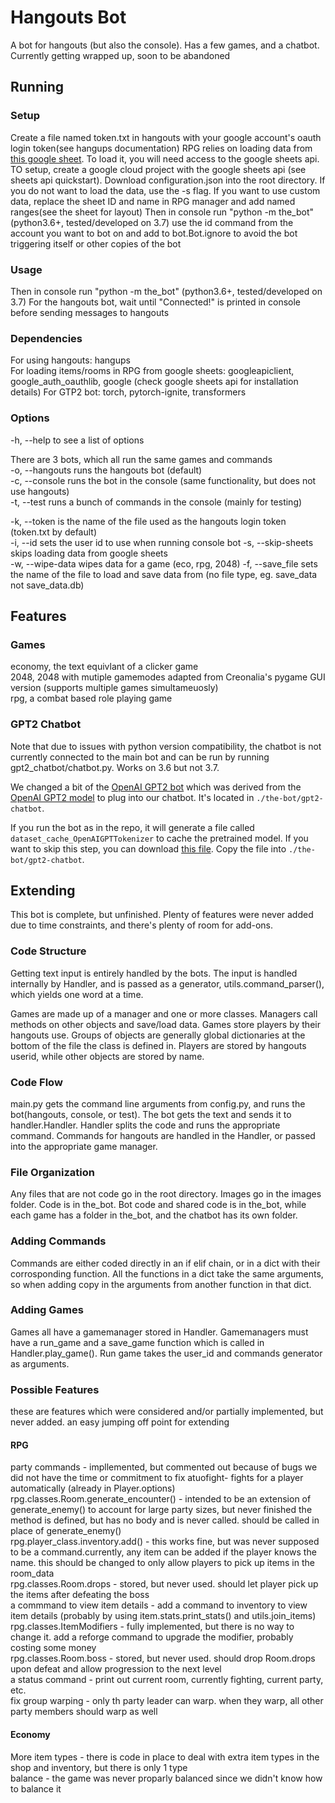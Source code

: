 # Hangouts Bot

A bot for hangouts (but also the console). Has a few games, and a chatbot. Currently getting wrapped up, soon to be abandoned

## Running

### Setup

Create a file named token.txt in hangouts with your google account's oauth login token(see hangups documentation)
RPG relies on loading data from [this google sheet](https://docs.google.com/spreadsheets/d/1H9m57A7vcSvGnEIrAKAHjg-GmvKw1GqQqQdAMeuN5do/).
To load it, you will need access to the google sheets api. TO setup, create a google cloud project with the google sheets api (see sheets api quickstart).
Download configuration.json into the root directory. If you do not want to load the data, use the -s flag.
If you want to use custom data, replace the sheet ID and name in RPG manager and add named ranges(see the sheet for layout)
Then in console run "python -m the_bot" (python3.6+, tested/developed on 3.7)
use the id command from the account you want to bot on and add to bot.Bot.ignore to avoid the bot triggering itself or other copies of the bot

### Usage

Then in console run "python -m the_bot" (python3.6+, tested/developed on 3.7)
For the hangouts bot, wait until "Connected!" is printed in console before sending messages to hangouts

### Dependencies

For using hangouts: hangups  
For loading items/rooms in RPG from google sheets: googleapiclient, google_auth_oauthlib, google (check google sheets api for installation details)
For GTP2 bot: torch, pytorch-ignite, transformers

### Options

-h, --help to see a list of options

There are 3 bots, which all run the same games and commands  
-o, --hangouts runs the hangouts bot (default)  
-c, --console runs the bot in the console (same functionality, but does not use hangouts)  
-t, --test runs a bunch of commands in the console (mainly for testing)  

-k, --token is the name of the file used as the hangouts login token (token.txt by default)  
-i, --id sets the user id to use when running console bot
-s, --skip-sheets skips loading data from google sheets  
-w, --wipe-data wipes data for a game (eco, rpg, 2048)
-f, --save_file sets the name of the file to load and save data from (no file type, eg. save_data not save_data.db)  

## Features

### Games

economy, the text equivlant of a clicker game  
2048, 2048 with mutiple gamemodes adapted from Creonalia's pygame GUI version (supports multiple games simultameuosly)  
rpg, a combat based role playing game  

### GPT2 Chatbot

Note that due to issues with python version compatibility, the chatbot is not currently connected to the main bot and can be run by running gpt2_chatbot/chatbot.py. Works on 3.6 but not 3.7.

We changed a bit of the [OpenAI GPT2 bot](https://github.com/huggingface/pytorch-openai-transformer-lm) which was derived from the [OpenAI GPT2 model](https://openai.com/blog/better-language-models/) to plug into our chatbot. It's located in `./the-bot/gpt2-chatbot`.

If you run the bot as in the repo, it will generate a file called `dataset_cache_OpenAIGPTTokenizer` to cache the pretrained model. If you want to skip this step, you can download [this file](https://drive.google.com/file/d/1665mjdwVi2vn8lpLET4M_fnh-cyAftHw/view?usp=sharing.). Copy the file into `./the-bot/gpt2-chatbot`.

## Extending

This bot is complete, but unfinished. Plenty of features were never added due to time constraints, and there's plenty of room for add-ons.

### Code Structure

Getting text input is entirely handled by the bots. The input is handled internally by Handler, and is passed as a generator, utils.command_parser(), which yields one word at a time.

Games are made up of a manager and one or more classes. Managers call methods on other objects and save/load data. Games store players by their hangouts use. Groups of objects are generally global dictionaries at the bottom of the file the class is defined in. Players are stored by hangouts userid, while other objects are stored by name.

### Code Flow

main.py gets the command line arguments from config.py, and runs the bot(hangouts, console, or test). The bot gets the text and sends it to handler.Handler. Handler splits the code and runs the appropriate command. Commands for hangouts are handled in the Handler, or passed into the appropriate game manager.

### File Organization

Any files that are not code go in the root directory. Images go in the images folder. Code is in the_bot. Bot code and shared code is in the_bot, while each game has a folder in the_bot, and the chatbot has its own folder.


### Adding Commands

Commands are either coded directly in an if elif chain, or in a dict with their corrosponding function. All the functions in a dict take the same arguments, so when adding copy in the arguments from another function in that dict.

### Adding Games

Games all have a gamemanager stored in Handler. Gamemanagers must have a run_game and a save_game function which is called in Handler.play_game(). Run game takes the user_id and commands generator as arguments.

### Possible Features

these are features which were considered and/or partially implemented, but never added. an easy jumping off point for extending

#### RPG

party commands - impllemented, but commented out because of bugs we did not have the time or commitment to fix
atuofight- fights for a player automatically (already in Player.options)
rpg.classes.Room.generate_encounter() - intended to be an extension of generate_enemy() to account for large party sizes, but never finished
the method is defined, but has no body and is never called. should be called in place of generate_enemy()  
rpg.player_class.inventory.add() - this works fine, but was never supposed to be a command.currently, any item can be added if the player knows the name. this should be changed to only allow players to pick up items in the room_data  
rpg.classes.Room.drops - stored, but never used. should let player pick up the items after defeating the boss  
a commmand to view item details - add a command to inventory to view item details (probably by using item.stats.print_stats() and utils.join_items)  
rpg.classes.ItemModifiers - fully implemented, but there is no way to change it. add a reforge command to upgrade the modifier, probably costing some money  
rpg.classes.Room.boss - stored, but never used. should drop Room.drops upon defeat and allow progression to the next level  
a status command - print out current room, currently fighting, current party, etc.  
fix group warping - only th party leader can warp. when they warp, all other party members should warp as well  

#### Economy

More item types - there is code in place to deal with extra item types in the shop and inventory, but there is only 1 type  
balance - the game was never proparly balanced since we didn't know how to balance it  

